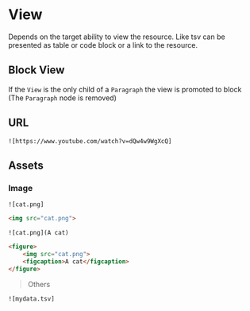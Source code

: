 # View
Depends on the target ability to view the resource.
Like tsv can be presented as table or code block or a link to the resource.

## Block View
If the `View` is the only child of a `Paragraph` the view is promoted to block (The `Paragraph` node is removed)

## URL
```gr
![https://www.youtube.com/watch?v=dQw4w9WgXcQ]
```

## Assets

### Image
```gr
![cat.png]
```
```html
<img src="cat.png">
```

```gr
![cat.png](A cat)
```
```html
<figure>
	<img src="cat.png">
	<figcaption>A cat</figcaption>
</figure>
```

> Others
```gr
![mydata.tsv]
```
